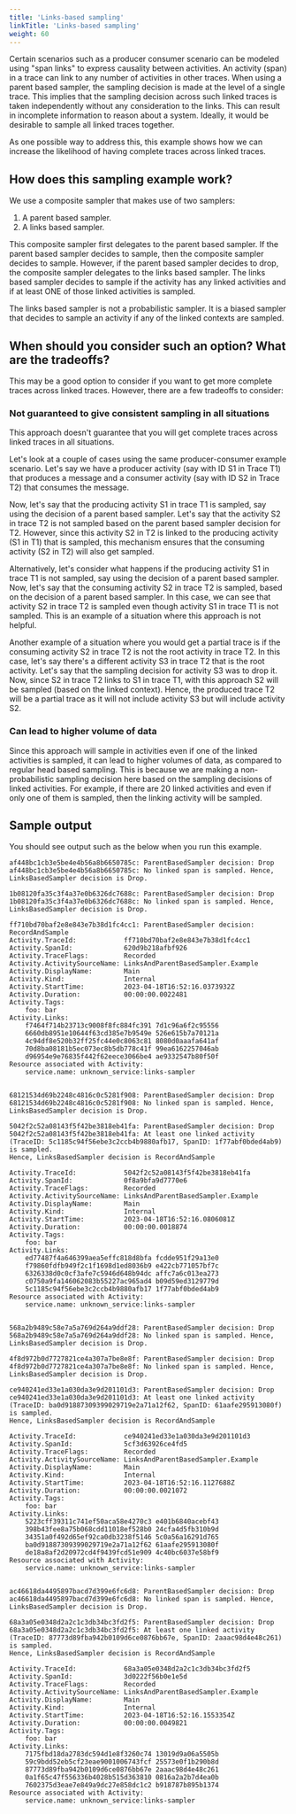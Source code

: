 ```yaml
---
title: 'Links-based sampling'
linkTitle: 'Links-based sampling'
weight: 60
---
```


Certain scenarios such as a producer consumer scenario can be modeled using
"span links" to express causality between activities. An activity (span) in a
trace can link to any number of activities in other traces. When using a parent
based sampler, the sampling decision is made at the level of a single trace.
This implies that the sampling decision across such linked traces is taken
independently without any consideration to the links. This can result in
incomplete information to reason about a system. Ideally, it would be desirable
to sample all linked traces together.

As one possible way to address this, this example shows how we can increase the
likelihood of having complete traces across linked traces.

## How does this sampling example work?

We use a composite sampler that makes use of two samplers:

1. A parent based sampler.
2. A links based sampler.

This composite sampler first delegates to the parent based sampler. If the
parent based sampler decides to sample, then the composite sampler decides to
sample. However, if the parent based sampler decides to drop, the composite
sampler delegates to the links based sampler. The links based sampler decides to
sample if the activity has any linked activities and if at least ONE of those
linked activities is sampled.

The links based sampler is not a probabilistic sampler. It is a biased sampler
that decides to sample an activity if any of the linked contexts are sampled.

## When should you consider such an option? What are the tradeoffs?

This may be a good option to consider if you want to get more complete traces
across linked traces. However, there are a few tradeoffs to consider:

### Not guaranteed to give consistent sampling in all situations

This approach doesn't guarantee that you will get complete traces across linked
traces in all situations.

Let's look at a couple of cases using the same producer-consumer example
scenario. Let's say we have a producer activity (say with ID S1 in Trace T1)
that produces a message and a consumer activity (say with ID S2 in Trace T2)
that consumes the message.

Now, let's say that the producing activity S1 in trace T1 is sampled, say using
the decision of a parent based sampler. Let's say that the activity S2 in trace
T2 is not sampled based on the parent based sampler decision for T2. However,
since this activity S2 in T2 is linked to the producing activity (S1 in T1) that
is sampled, this mechanism ensures that the consuming activity (S2 in T2) will
also get sampled.

Alternatively, let's consider what happens if the producing activity S1 in trace
T1 is not sampled, say using the decision of a parent based sampler. Now, let's
say that the consuming activity S2 in trace T2 is sampled, based on the decision
of a parent based sampler. In this case, we can see that activity S2 in trace T2
is sampled even though activity S1 in trace T1 is not sampled. This is an
example of a situation where this approach is not helpful.

Another example of a situation where you would get a partial trace is if the
consuming activity S2 in trace T2 is not the root activity in trace T2. In this
case, let's say there's a different activity S3 in trace T2 that is the root
activity. Let's say that the sampling decision for activity S3 was to drop it.
Now, since S2 in trace T2 links to S1 in trace T1, with this approach S2 will be
sampled (based on the linked context). Hence, the produced trace T2 will be a
partial trace as it will not include activity S3 but will include activity S2.

### Can lead to higher volume of data

Since this approach will sample in activities even if one of the linked
activities is sampled, it can lead to higher volumes of data, as compared to
regular head based sampling. This is because we are making a non-probabilistic
sampling decision here based on the sampling decisions of linked activities. For
example, if there are 20 linked activities and even if only one of them is
sampled, then the linking activity will be sampled.

## Sample output

You should see output such as the below when you run this example.

```text
af448bc1cb3e5be4e4b56a8b6650785c: ParentBasedSampler decision: Drop
af448bc1cb3e5be4e4b56a8b6650785c: No linked span is sampled. Hence,
LinksBasedSampler decision is Drop.

1b08120fa35c3f4a37e0b6326dc7688c: ParentBasedSampler decision: Drop
1b08120fa35c3f4a37e0b6326dc7688c: No linked span is sampled. Hence,
LinksBasedSampler decision is Drop.

ff710bd70baf2e8e843e7b38d1fc4cc1: ParentBasedSampler decision: RecordAndSample
Activity.TraceId:            ff710bd70baf2e8e843e7b38d1fc4cc1
Activity.SpanId:             620d9b218afbf926
Activity.TraceFlags:         Recorded
Activity.ActivitySourceName: LinksAndParentBasedSampler.Example
Activity.DisplayName:        Main
Activity.Kind:               Internal
Activity.StartTime:          2023-04-18T16:52:16.0373932Z
Activity.Duration:           00:00:00.0022481
Activity.Tags:
    foo: bar
Activity.Links:
    f7464f714b23713c9008f8fc884fc391 7d1c96a6f2c95556
    6660db8951e10644f63cd385e7b9549e 526e615b7a70121a
    4c94df8e520b32ff25fc44e0c8063c81 8080d0aaafa641af
    70d8ba08181b5ec073ec8b5db778c41f 99ea6162257046ab
    d96954e9e76835f442f62eece3066be4 ae9332547b80f50f
Resource associated with Activity:
    service.name: unknown_service:links-sampler


68121534d69b2248c4816c0c5281f908: ParentBasedSampler decision: Drop
68121534d69b2248c4816c0c5281f908: No linked span is sampled. Hence,
LinksBasedSampler decision is Drop.

5042f2c52a08143f5f42be3818eb41fa: ParentBasedSampler decision: Drop
5042f2c52a08143f5f42be3818eb41fa: At least one linked activity
(TraceID: 5c1185c94f56ebe3c2ccb4b9880afb17, SpanID: 1f77abf0bded4ab9) is sampled.
Hence, LinksBasedSampler decision is RecordAndSample

Activity.TraceId:            5042f2c52a08143f5f42be3818eb41fa
Activity.SpanId:             0f8a9bfa9d7770e6
Activity.TraceFlags:         Recorded
Activity.ActivitySourceName: LinksAndParentBasedSampler.Example
Activity.DisplayName:        Main
Activity.Kind:               Internal
Activity.StartTime:          2023-04-18T16:52:16.0806081Z
Activity.Duration:           00:00:00.0018874
Activity.Tags:
    foo: bar
Activity.Links:
    ed77487f4a646399aea5effc818d8bfa fcdde951f29a13e0
    f79860fdfb949f2c1f1698d1ed8036b9 e422cb771057bf7c
    6326338d0c0cf3afe7c5946d648b94dc affc7a6c013ea273
    c0750a9fa146062083b55227ac965ad4 b09d59ed3129779d
    5c1185c94f56ebe3c2ccb4b9880afb17 1f77abf0bded4ab9
Resource associated with Activity:
    service.name: unknown_service:links-sampler


568a2b9489c58e7a5a769d264a9ddf28: ParentBasedSampler decision: Drop
568a2b9489c58e7a5a769d264a9ddf28: No linked span is sampled. Hence,
LinksBasedSampler decision is Drop.

4f8d972b0d7727821ce4a307a7be8e8f: ParentBasedSampler decision: Drop
4f8d972b0d7727821ce4a307a7be8e8f: No linked span is sampled. Hence,
LinksBasedSampler decision is Drop.

ce940241ed33e1a030da3e9d201101d3: ParentBasedSampler decision: Drop
ce940241ed33e1a030da3e9d201101d3: At least one linked activity
(TraceID: ba0d91887309399029719e2a71a12f62, SpanID: 61aafe295913080f) is sampled.
Hence, LinksBasedSampler decision is RecordAndSample

Activity.TraceId:            ce940241ed33e1a030da3e9d201101d3
Activity.SpanId:             5cf3d63926ce4fd5
Activity.TraceFlags:         Recorded
Activity.ActivitySourceName: LinksAndParentBasedSampler.Example
Activity.DisplayName:        Main
Activity.Kind:               Internal
Activity.StartTime:          2023-04-18T16:52:16.1127688Z
Activity.Duration:           00:00:00.0021072
Activity.Tags:
    foo: bar
Activity.Links:
    5223cff39311c741ef50aca58e4270c3 e401b6840acebf43
    398b43fee8a75b068cdd11018ef528b0 24cfa4d5fb310b9d
    34351a0f492d65ef92ca0db3238f5146 5c0a56a16291d765
    ba0d91887309399029719e2a71a12f62 61aafe295913080f
    de18a8af2d20972cd4f9439fcd51e909 4c40bc6037e58bf9
Resource associated with Activity:
    service.name: unknown_service:links-sampler


ac46618da4495897bacd7d399e6fc6d8: ParentBasedSampler decision: Drop
ac46618da4495897bacd7d399e6fc6d8: No linked span is sampled. Hence,
LinksBasedSampler decision is Drop.

68a3a05e0348d2a2c1c3db34bc3fd2f5: ParentBasedSampler decision: Drop
68a3a05e0348d2a2c1c3db34bc3fd2f5: At least one linked activity
(TraceID: 87773d89fba942b0109d6ce0876bb67e, SpanID: 2aaac98d4e48c261) is sampled.
Hence, LinksBasedSampler decision is RecordAndSample

Activity.TraceId:            68a3a05e0348d2a2c1c3db34bc3fd2f5
Activity.SpanId:             3d0222f56b0e1e5d
Activity.TraceFlags:         Recorded
Activity.ActivitySourceName: LinksAndParentBasedSampler.Example
Activity.DisplayName:        Main
Activity.Kind:               Internal
Activity.StartTime:          2023-04-18T16:52:16.1553354Z
Activity.Duration:           00:00:00.0049821
Activity.Tags:
    foo: bar
Activity.Links:
    7175fbd18da2783dc594d1e8f3260c74 13019d9a06a5505b
    59c9bdd52eb5cf23eae9001006743fcf 25573e0f1b290b8d
    87773d89fba942b0109d6ce0876bb67e 2aaac98d4e48c261
    0a1f65c47f556336b4028b515d363810 0816a2a2b7d4ea0b
    7602375d3eae7e849a9dc27e858dc1c2 b918787b895b1374
Resource associated with Activity:
    service.name: unknown_service:links-sampler
```
